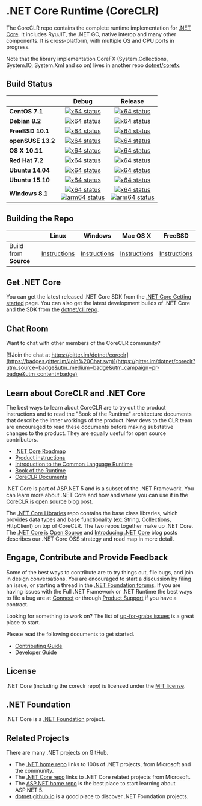 .NET Core Runtime (CoreCLR)
===========================

The CoreCLR repo contains the complete runtime implementation for [.NET Core](http://github.com/dotnet/core). It includes RyuJIT, the .NET GC, native interop and many other components. It is cross-platform, with multiple OS and CPU ports in progress.

Note that the library implementation CoreFX (System.Collections, System.IO, System.Xml and so on) lives in another repo [dotnet/corefx](https://github.com/dotnet/corefx).

Build Status
------------

|   | Debug | Release |
|---|:-----:|:-------:|
|**CentOS 7.1**|[![x64 status](https://img.shields.io/jenkins/s/http/dotnet-ci.cloudapp.net/job/dotnet_coreclr/job/master/debug_centos7.1.svg?label=x64)](http://dotnet-ci.cloudapp.net/job/dotnet_coreclr/job/master/job/debug_centos7.1)|[![x64 status](https://img.shields.io/jenkins/s/http/dotnet-ci.cloudapp.net/job/dotnet_coreclr/job/master/release_centos7.1.svg?label=x64)](http://dotnet-ci.cloudapp.net/job/dotnet_coreclr/job/master/job/release_centos7.1)|
|**Debian 8.2**|[![x64 status](https://img.shields.io/jenkins/s/http/dotnet-ci.cloudapp.net/job/dotnet_coreclr/job/master/debug_debian8.2.svg?label=x64)](http://dotnet-ci.cloudapp.net/job/dotnet_coreclr/job/master/job/debug_debian8.2)|[![x64 status](https://img.shields.io/jenkins/s/http/dotnet-ci.cloudapp.net/job/dotnet_coreclr/job/master/release_debian8.2.svg?label=x64)](http://dotnet-ci.cloudapp.net/job/dotnet_coreclr/job/master/job/release_debian8.2)|
|**FreeBSD 10.1**|[![x64 status](https://img.shields.io/jenkins/s/http/dotnet-ci.cloudapp.net/job/dotnet_coreclr/job/master/debug_freebsd.svg?label=x64)](http://dotnet-ci.cloudapp.net/job/dotnet_coreclr/job/master/job/debug_freebsd)|[![x64 status](https://img.shields.io/jenkins/s/http/dotnet-ci.cloudapp.net/job/dotnet_coreclr/job/master/release_freebsd.svg?label=x64)](http://dotnet-ci.cloudapp.net/job/dotnet_coreclr/job/master/job/release_freebsd)|
|**openSUSE 13.2**|[![x64 status](https://img.shields.io/jenkins/s/http/dotnet-ci.cloudapp.net/job/dotnet_coreclr/job/master/debug_opensuse13.2.svg?label=x64)](http://dotnet-ci.cloudapp.net/job/dotnet_coreclr/job/master/job/debug_opensuse13.2)|[![x64 status](https://img.shields.io/jenkins/s/http/dotnet-ci.cloudapp.net/job/dotnet_coreclr/job/master/release_opensuse13.2.svg?label=x64)](http://dotnet-ci.cloudapp.net/job/dotnet_coreclr/job/master/job/release_opensuse13.2)|
|**OS X 10.11**|[![x64 status](https://img.shields.io/jenkins/s/http/dotnet-ci.cloudapp.net/job/dotnet_coreclr/job/master/debug_osx.svg?label=x64)](http://dotnet-ci.cloudapp.net/job/dotnet_coreclr/job/master/job/debug_osx)|[![x64 status](https://img.shields.io/jenkins/s/http/dotnet-ci.cloudapp.net/job/dotnet_coreclr/job/master/release_osx.svg?label=x64)](http://dotnet-ci.cloudapp.net/job/dotnet_coreclr/job/master/job/release_osx)|
|**Red Hat 7.2**|[![x64 status](https://img.shields.io/jenkins/s/http/dotnet-ci.cloudapp.net/job/dotnet_coreclr/job/master/debug_rhel7.2.svg?label=x64)](http://dotnet-ci.cloudapp.net/job/dotnet_coreclr/debug_rhel7.2)|[![x64 status](https://img.shields.io/jenkins/s/http/dotnet-ci.cloudapp.net/job/dotnet_coreclr/job/master/release_rhel7.2.svg?label=x64)](http://dotnet-ci.cloudapp.net/job/dotnet_coreclr/job/master/job/release_rhel7.2)|
|**Ubuntu 14.04**|[![x64 status](https://img.shields.io/jenkins/s/http/dotnet-ci.cloudapp.net/job/dotnet_coreclr/job/master/debug_ubuntu.svg?label=x64)](http://dotnet-ci.cloudapp.net/job/dotnet_coreclr/job/master/job/debug_ubuntu)|[![x64 status](https://img.shields.io/jenkins/s/http/dotnet-ci.cloudapp.net/job/dotnet_coreclr/job/master/release_ubuntu.svg?label=x64)](http://dotnet-ci.cloudapp.net/job/dotnet_coreclr/job/master/job/release_ubuntu)|
|**Ubuntu 15.10**|[![x64 status](https://img.shields.io/jenkins/s/http/dotnet-ci.cloudapp.net/job/dotnet_coreclr/job/master/debug_ubuntu15.10.svg?label=x64)](http://dotnet-ci.cloudapp.net/job/dotnet_coreclr/job/master/job/debug_ubuntu15.10)|[![x64 status](https://img.shields.io/jenkins/s/http/dotnet-ci.cloudapp.net/job/dotnet_coreclr/job/master/release_ubuntu15.10.svg?label=x64)](http://dotnet-ci.cloudapp.net/job/dotnet_coreclr/job/master/job/release_ubuntu15.10)|
|**Windows 8.1**|[![x64 status](https://img.shields.io/jenkins/s/http/dotnet-ci.cloudapp.net/job/dotnet_coreclr/job/master/debug_windows_nt.svg?label=x64)](http://dotnet-ci.cloudapp.net/job/dotnet_coreclr/job/master/job/debug_windows_nt)<br/>[![arm64 status](https://img.shields.io/jenkins/s/http/dotnet-ci.cloudapp.net/job/dotnet_coreclr/job/master/arm64_cross_debug_windows_nt.svg?label=arm64)](http://dotnet-ci.cloudapp.net/job/dotnet_coreclr/job/master/job/arm64_cross_debug_windows_nt)|[![x64 status](https://img.shields.io/jenkins/s/http/dotnet-ci.cloudapp.net/job/dotnet_coreclr/job/master/release_windows_nt.svg?label=x64)](http://dotnet-ci.cloudapp.net/job/dotnet_coreclr/job/master/job/release_windows_nt)<br/>[![arm64 status](https://img.shields.io/jenkins/s/http/dotnet-ci.cloudapp.net/job/dotnet_coreclr/job/master/arm64_cross_release_windows_nt.svg?label=arm64)](http://dotnet-ci.cloudapp.net/job/dotnet_coreclr/job/master/job/arm64_cross_release_windows_nt)|

Building the Repo
-------------

|                     |Linux   |Windows |Mac OS X |FreeBSD  |
|---------------------|--------|--------|---------|---------|
|Build from **Source**| [Instructions](Documentation/building/linux-instructions.md) | [Instructions](Documentation/building/windows-instructions.md) | [Instructions](Documentation/building/osx-instructions.md) | [Instructions](Documentation/building/freebsd-instructions.md) |

Get .NET Core
----------------------
You can get the latest released .NET Core SDK from the [.NET Core Getting started](http://dotnet.github.io/getting-started/) page. You can also get the latest development builds of .NET Core and the SDK from the [dotnet/cli repo](https://github.com/dotnet/cli#installers-and-binaries).

Chat Room
---------

Want to chat with other members of the CoreCLR community?

[![Join the chat at https://gitter.im/dotnet/coreclr](https://badges.gitter.im/Join%20Chat.svg)](https://gitter.im/dotnet/coreclr?utm_source=badge&utm_medium=badge&utm_campaign=pr-badge&utm_content=badge)

Learn about CoreCLR and .NET Core
---------------------------------

The best ways to learn about CoreCLR are to try out the product instructions and to read the "Book of the Runtime" architecture documents that describe the inner workings of the product. New devs to the CLR team are encouraged to read these documents before making substative changes to the product. They are equally useful for open source contributors.

- [.NET Core Roadmap](https://github.com/dotnet/core/blob/master/roadmap.md)
- [Product instructions](Documentation/README.md)
- [Introduction to the Common Language Runtime](Documentation/botr/intro-to-clr.md)
- [Book of the Runtime](Documentation/README.md#book-of-the-runtime)
- [CoreCLR Documents](Documentation)

.NET Core is part of ASP.NET 5 and is a subset of the .NET Framework. You can learn more about .NET Core and how and where you can use it in the [CoreCLR is open source][coreclr blog post] blog post.

The [.NET Core Libraries][corefx] repo contains the base class libraries, which provides data types and base functionality (ex: String, Collections, HttpClient) on top of CoreCLR. The two repos together make up .NET Core. The [.NET Core is Open Source][.NET Core oss] and [Introducing .NET Core][Introducing .NET Core] blog posts describes our .NET Core OSS strategy and road map in more detail.

Engage, Contribute and Provide Feedback
---------------------------------------

Some of the best ways to contribute are to try things out, file bugs, and join in design conversations. You are encouraged to start a discussion by filing an issue, or starting a thread in the [.NET Foundation forums](http://forums.dotnetfoundation.org/). If you are having issues with the Full .NET Framework or .NET Runtime the best ways to file a bug are at [Connect](http://connect.microsoft.com/VisualStudio) or through [Product Support](https://support.microsoft.com/en-us/contactus?ws=support) if you have a contract.

Looking for something to work on? The list of [up-for-grabs issues](https://github.com/dotnet/coreclr/issues?q=is%3Aopen+is%3Aissue+label%3Aup-for-grabs) is a great place to start.

Please read the following documents to get started.

* [Contributing Guide](Documentation/project-docs/contributing.md)
* [Developer Guide](Documentation/project-docs/developer-guide.md)

License
-------

.NET Core (including the coreclr repo) is licensed under the [MIT license](LICENSE.TXT).

.NET Foundation
---------------

.NET Core is a [.NET Foundation](http://www.dotnetfoundation.org/projects) project.

Related Projects
----------------

There are many .NET projects on GitHub.

- The
[.NET home repo](https://github.com/Microsoft/dotnet) links to 100s of .NET projects, from Microsoft and the community.
- The [.NET Core repo](https://github.com/dotnet/core) links to .NET Core related projects from Microsoft.
- The [ASP.NET home repo](https://github.com/aspnet/home) is the best place to start learning about ASP.NET 5.
- [dotnet.github.io](http://dotnet.github.io) is a good place to discover .NET Foundation projects.

[.NET Core oss]: http://blogs.msdn.com/b/dotnet/archive/2014/11/12/net-core-is-open-source.aspx
[Introducing .NET Core]: http://blogs.msdn.com/b/dotnet/archive/2014/12/04/introducing-net-core.aspx
[coreclr blog post]: http://blogs.msdn.com/b/dotnet/archive/2015/02/03/coreclr-is-now-open-source.aspx
[corefx]: http://github.com/dotnet/corefx
[coreclr]: http://github.com/dotnet/coreclr
